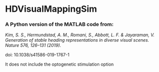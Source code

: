 # HDVisualMappingSim

### A Python version of the MATLAB code from:

_Kim, S. S., Hermundstad, A. M., Romani, S., Abbott, L. F. & Jayaraman, V. Generation of stable heading representations in diverse visual scenes. Nature 576, 126–131 (2019)._

doi: 10.1038/s41586-019-1767-1

It does not include the optogenetic stimulation option
